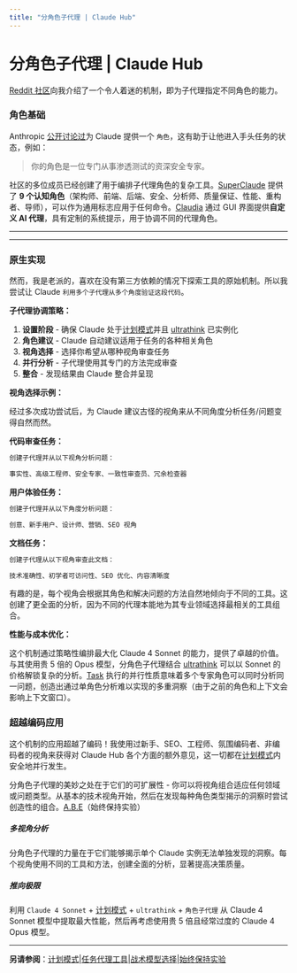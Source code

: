 ```yaml
---
title: "分角色子代理 | Claude Hub"
---
```


# 分角色子代理 | Claude Hub

[Reddit 社区](https://www.reddit.com/r/ClaudeAI/)向我介绍了一个令人着迷的机制，即为子代理指定不同角色的能力。

### 角色基础[​](#the-role-foundation "Direct link to 角色基础")

Anthropic [公开讨论过](https://docs.anthropic.com/en/docs/build-with-claude/prompt-engineering/system-prompts)为 Claude 提供一个 `角色`，这有助于让他进入手头任务的状态，例如：

> 你的角色是一位专门从事渗透测试的资深安全专家。

社区的多位成员已经创建了用于编排子代理角色的复杂工具。[SuperClaude](/claude-code-mcps/super-claude.html) 提供了 **9 个认知角色**（架构师、前端、后端、安全、分析师、质量保证、性能、重构者、导师），可以作为通用标志应用于任何命令。[Claudia](/claude-code-mcps/claudia.html) 通过 GUI 界面提供**自定义 AI 代理**，具有定制的系统提示，用于协调不同的代理角色。

* * *

* * *

### 原生实现[​](#native-implementation "Direct link to 原生实现")

然而，我是老派的，喜欢在没有第三方依赖的情况下探索工具的原始机制。所以我尝试让 Claude `利用多个子代理从多个角度验证这段代码`。

**子代理协调策略：**

1.  **设置阶段** - 确保 Claude 处于[计划模式](/mechanics-plan-mode.html)并且 [ultrathink](/mechanics-ultrathink-plus-plus.html) 已实例化
2.  **角色建议** - Claude 自动建议适用于任务的各种相关角色
3.  **视角选择** - 选择你希望从哪种视角审查任务
4.  **并行分析** - 子代理使用其专门的方法完成审查
5.  **整合** - 发现结果由 Claude 整合并呈现

**视角选择示例：**

经过多次成功尝试后，为 Claude 建议古怪的视角来从不同角度分析任务/问题变得自然而然。

**代码审查任务：**

```bash
创建子代理并从以下视角分析问题：

事实性、高级工程师、安全专家、一致性审查员、冗余检查器

```

**用户体验任务：**

```bash
创建子代理并从以下角度分析问题：

创意、新手用户、设计师、营销、SEO 视角

```

**文档任务：**

```bash
创建子代理从以下视角审查此文档：

技术准确性、初学者可访问性、SEO 优化、内容清晰度

```

有趣的是，每个视角会根据其角色和解决问题的方法自然地倾向于不同的工具。这创建了更全面的分析，因为不同的代理本能地为其专业领域选择最相关的工具组合。

**性能与成本优化：**

这个机制通过策略性编排最大化 Claude 4 Sonnet 的能力，提供了卓越的价值。与其使用贵 5 倍的 Opus 模型，分角色子代理结合 [ultrathink](/mechanics-ultrathink-plus-plus.html) 可以以 Sonnet 的价格解锁复杂的分析。[Task](/mechanics-task-agent-tools.html) 执行的并行性质意味着多个专家角色可以同时分析同一问题，创造出通过单角色分析难以实现的多重洞察（由于之前的角色和上下文会影响上下文窗口）。

### 超越编码应用[​](#beyond-coding-applications "Direct link to 超越编码应用")

这个机制的应用超越了编码！我使用过新手、SEO、工程师、氛围编码者、非编码者的视角来获得对 Claude Hub 各个方面的额外意见，这一切都在[计划模式](/mechanics-plan-mode.html)内安全地并行发生。

分角色子代理的美妙之处在于它们的可扩展性 - 你可以将视角组合适应任何领域或问题类型。从基本的技术视角开始，然后在发现每种角色类型揭示的洞察时尝试创造性的组合。[A.B.E](/mechanics-always-be-experimenting.html)（始终保持实验）

##### 多视角分析

分角色子代理的力量在于它们能够揭示单个 Claude 实例无法单独发现的洞察。每个视角使用不同的工具和方法，创建全面的分析，显著提高决策质量。


##### 推向极限

利用 `Claude 4 Sonnet` + [计划模式](/mechanics-plan-mode.html) + `ultrathink` + `角色子代理` 从 Claude 4 Sonnet 模型中提取最大性能，然后再考虑使用贵 5 倍且经常过度的 Claude 4 Opus 模型。


* * *

**另请参阅**：[计划模式](/mechanics-plan-mode.html)|[任务代理工具](/mechanics-task-agent-tools.html)|[战术模型选择](/mechanics-tactical-model-selection.html)|[始终保持实验](/mechanics-always-be-experimenting.html)
